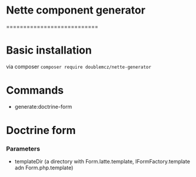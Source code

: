 # Nette component generator
===========================

# Basic installation
via composer `composer require doublemcz/nette-generator`

# Commands
 - generate:doctrine-form
 


# Doctrine form
### Parameters
 - templateDir (a directory with Form.latte.template, IFormFactory.template adn Form.php.template)


